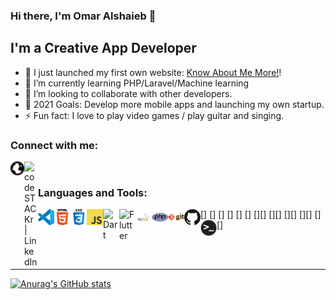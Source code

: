 ### Hi there, I'm Omar Alshaieb  👋


## I'm a Creative App Developer

- 🔭 I just launched my first own website: [Know About Me More!][mywebsite]!
- 🌱 I’m currently learning PHP/Laravel/Machine learning 
- 👯 I’m looking to collaborate with other developers.
- 🥅 2021 Goals: Develop more mobile apps and launching my own startup.
- ⚡ Fun fact: I love to play video games / play guitar and singing.

### Connect with me:

[<img align="left" alt="omaralshaieb.com" width="22px" src="https://raw.githubusercontent.com/iconic/open-iconic/master/svg/globe.svg" />][website]
[<img align="left" alt="codeSTACKr | LinkedIn" width="22px" src="https://cdn.jsdelivr.net/npm/simple-icons@v3/icons/linkedin.svg" />][linkedin]
<br />

### Languages and Tools:

[<img align="left" alt="Visual Studio Code" width="26px" src="https://raw.githubusercontent.com/github/explore/80688e429a7d4ef2fca1e82350fe8e3517d3494d/topics/visual-studio-code/visual-studio-code.png" />]
[<img align="left" alt="HTML5" width="26px" src="https://raw.githubusercontent.com/github/explore/80688e429a7d4ef2fca1e82350fe8e3517d3494d/topics/html/html.png" />]
[<img align="left" alt="CSS3" width="26px" src="https://raw.githubusercontent.com/github/explore/80688e429a7d4ef2fca1e82350fe8e3517d3494d/topics/css/css.png" />]
[<img align="left" alt="JavaScript" width="26px" src="https://raw.githubusercontent.com/github/explore/80688e429a7d4ef2fca1e82350fe8e3517d3494d/topics/javascript/javascript.png" />]
[<img align="left" alt="Dart" width="26px" src="https://avatars.githubusercontent.com/u/1609975?s=200&v=4" />]
[<img align="left" alt="Flutter" width="26px" src="https://avatars.githubusercontent.com/u/14101776?s=200&v=4" />]
[<img align="left" alt="MySQL" width="26px" src="https://raw.githubusercontent.com/github/explore/80688e429a7d4ef2fca1e82350fe8e3517d3494d/topics/mysql/mysql.png" />][]
[<img align="left" alt="PHP" width="26px" src="https://raw.githubusercontent.com/github/explore/ccc16358ac4530c6a69b1b80c7223cd2744dea83/topics/php/php.png" />][]
[<img align="left" alt="Git" width="26px" src="https://raw.githubusercontent.com/github/explore/80688e429a7d4ef2fca1e82350fe8e3517d3494d/topics/git/git.png" />][]
[<img align="left" alt="GitHub" width="26px" src="https://raw.githubusercontent.com/github/explore/78df643247d429f6cc873026c0622819ad797942/topics/github/github.png" />][]
[<img align="left" alt="Terminal" width="26px" src="https://raw.githubusercontent.com/github/explore/80688e429a7d4ef2fca1e82350fe8e3517d3494d/topics/terminal/terminal.png" />][]

<br />
<br />

---
[![Anurag's GitHub stats](https://github-readme-stats.vercel.app/api?username=Omar-Alshaieb)](https://github.com/anuraghazra/github-readme-stats)



[website]: https://omaralshaieb.com
[mywebsite]: https://omaralshaieb.com
[linkedin]: https://www.linkedin.com/in/omar-alshaieb-0453701b1
